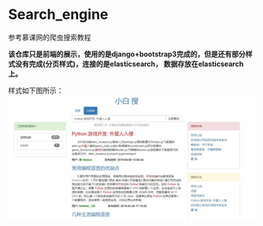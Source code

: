 # Search_engine
参考慕课网的爬虫搜索教程

**该仓库只是前端的展示，使用的是django+bootstrap3完成的，但是还有部分样式没有完成(分页样式)，连接的是elasticsearch， 数据存放在elasticsearch上。**

样式如下图所示：
![image](https://github.com/rongDang/Search_engine/blob/master/static/img/show.JPG)
